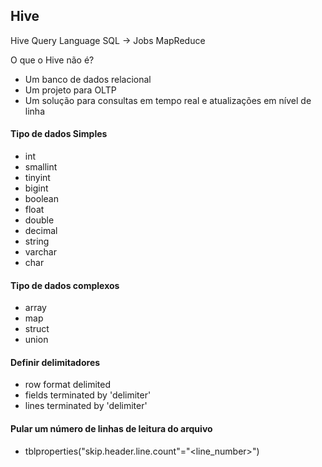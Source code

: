 ## Hive

Hive Query Language
SQL -> Jobs MapReduce

O que o Hive não é?
- Um banco de dados relacional
- Um projeto para OLTP
- Um solução para consultas em tempo real e atualizações em nível de linha

#### Tipo de dados Simples
- int
- smallint
- tinyint
- bigint
- boolean
- float
- double
- decimal
- string
- varchar
- char

#### Tipo de dados complexos
- array
- map
- struct
- union

#### Definir delimitadores
- row format delimited
- fields terminated by 'delimiter'
- lines terminated by 'delimiter'

#### Pular um número de linhas de leitura do arquivo
- tblproperties("skip.header.line.count"="<line_number>")